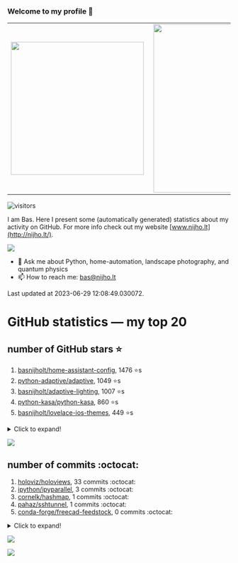 ### Welcome to my profile 👋

<center>
  <table>
    <tr>
        <td><img width="300px" align="left" src="https://github-readme-stats.vercel.app/api/top-langs/?username=basnijholt&hide=TeX,Jupyter%20Notebook&layout=compact&theme=radical" /></td>
        <td><img align='right' src="https://github-readme-stats.vercel.app/api?username=basnijholt&show_icons=true&theme=radical" width="380"></td>
    </tr>
  </table>
</center>

![visitors](https://visitor-badge.glitch.me/badge?page_id=basnijholt.visitor-badge)

I am Bas. Here I present some (automatically generated) statistics about my activity on GitHub. For more info check out my website [www.nijho.lt](http://nijho.lt/).

![](https://www.nijho.lt/authors/admin/avatar_hu9e60e4b9bc120dfb6a666009f2878da6_182107_250x250_fill_q90_lanczos_center.jpg)

- 💬 Ask me about Python, home-automation, landscape photography, and quantum physics
- 📫 How to reach me: bas@nijho.lt

Last updated at 2023-06-29 12:08:49.030072.

# GitHub statistics — my top 20

## number of GitHub stars ⭐️

1. [basnijholt/home-assistant-config](https://github.com/basnijholt/home-assistant-config/), 1476 ⭐️s
2. [python-adaptive/adaptive](https://github.com/python-adaptive/adaptive/), 1049 ⭐️s
3. [basnijholt/adaptive-lighting](https://github.com/basnijholt/adaptive-lighting/), 1007 ⭐️s
4. [python-kasa/python-kasa](https://github.com/python-kasa/python-kasa/), 860 ⭐️s
5. [basnijholt/lovelace-ios-themes](https://github.com/basnijholt/lovelace-ios-themes/), 449 ⭐️s
<details><summary>Click to expand!</summary>

6. [basnijholt/lovelace-ios-dark-mode-theme](https://github.com/basnijholt/lovelace-ios-dark-mode-theme/), 414 ⭐️s
7. [basnijholt/miflora](https://github.com/basnijholt/miflora/), 360 ⭐️s
8. [basnijholt/rsync-time-machine.py](https://github.com/basnijholt/rsync-time-machine.py/), 323 ⭐️s
9. [topocm/topocm_content](https://github.com/topocm/topocm_content/), 241 ⭐️s
10. [basnijholt/home-assistant-streamdeck-yaml](https://github.com/basnijholt/home-assistant-streamdeck-yaml/), 113 ⭐️s
11. [basnijholt/home-assistant-macbook-touch-bar](https://github.com/basnijholt/home-assistant-macbook-touch-bar/), 92 ⭐️s
12. [basnijholt/markdown-code-runner](https://github.com/basnijholt/markdown-code-runner/), 73 ⭐️s
13. [kwant-project/kwant](https://github.com/kwant-project/kwant/), 73 ⭐️s
14. [basnijholt/home-assistant-streamdeck-yaml-addon](https://github.com/basnijholt/home-assistant-streamdeck-yaml-addon/), 45 ⭐️s
15. [basnijholt/aiokef](https://github.com/basnijholt/aiokef/), 30 ⭐️s
16. [basnijholt/thesis-cover](https://github.com/basnijholt/thesis-cover/), 25 ⭐️s
17. [basnijholt/instacron](https://github.com/basnijholt/instacron/), 19 ⭐️s
18. [basnijholt/adaptive-scheduler](https://github.com/basnijholt/adaptive-scheduler/), 17 ⭐️s
19. [basnijholt/addon-otmonitor](https://github.com/basnijholt/addon-otmonitor/), 15 ⭐️s
20. [kwant-project/kwant-tutorial-2016](https://github.com/kwant-project/kwant-tutorial-2016/), 13 ⭐️s

</details>

![](https://github.com/basnijholt/basnijholt/raw/main/stars_over_time.png)

## number of commits :octocat:

1. [holoviz/holoviews](https://github.com/holoviz/holoviews/), 33 commits :octocat:
2. [ipython/ipyparallel](https://github.com/ipython/ipyparallel/), 3 commits :octocat:
3. [cornelk/hashmap](https://github.com/cornelk/hashmap/), 1 commits :octocat:
4. [pahaz/sshtunnel](https://github.com/pahaz/sshtunnel/), 1 commits :octocat:
5. [conda-forge/freecad-feedstock](https://github.com/conda-forge/freecad-feedstock/), 0 commits :octocat:
<details><summary>Click to expand!</summary>

6. [conda-forge/jupyter_cms-feedstock](https://github.com/conda-forge/jupyter_cms-feedstock/), 0 commits :octocat:
7. [holoviz/panel](https://github.com/holoviz/panel/), 0 commits :octocat:
8. [pydata/xarray](https://github.com/pydata/xarray/), 0 commits :octocat:
9. [basnijholt/codestructure](https://github.com/basnijholt/codestructure/), 0 commits :octocat:
10. [DenisCarriere/geocoder](https://github.com/DenisCarriere/geocoder/), 0 commits :octocat:
11. [kedro-org/kedro-community](https://github.com/kedro-org/kedro-community/), 0 commits :octocat:
12. [conda-forge/conda-forge-repodata-patches-feedstock](https://github.com/conda-forge/conda-forge-repodata-patches-feedstock/), 0 commits :octocat:
13. [basnijholt/calendar-of-life](https://github.com/basnijholt/calendar-of-life/), 0 commits :octocat:
14. [kwant-project/tinyarray](https://github.com/kwant-project/tinyarray/), 0 commits :octocat:
15. [python-adaptive/paper](https://github.com/python-adaptive/paper/), 0 commits :octocat:
16. [microsoft/azure-pipelines-agent](https://github.com/microsoft/azure-pipelines-agent/), 0 commits :octocat:
17. [conda-forge/pyvisa-feedstock](https://github.com/conda-forge/pyvisa-feedstock/), 0 commits :octocat:
18. [conda-forge/paraview-feedstock](https://github.com/conda-forge/paraview-feedstock/), 0 commits :octocat:
19. [basnijholt/yaml2bib](https://github.com/basnijholt/yaml2bib/), 0 commits :octocat:
20. [hassio-addons/addon-vscode](https://github.com/hassio-addons/addon-vscode/), 0 commits :octocat:

</details>

![](https://github.com/basnijholt/basnijholt/raw/main/commits_per_hour.png)

![](https://github.com/basnijholt/basnijholt/raw/main/commits_per_weekday.png)

